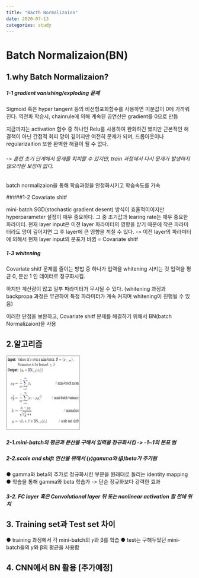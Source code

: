 ```yaml
---
title: "Bacth Normalizaion"
date: 2020-07-13
categories: study
---
```

# Batch Normalizaion(BN)

## 1.why Batch Normalizaion?

##### 1-1 gradient vanishing/exploding 문제

  Sigmoid 혹은 hyper tangent 등의 비선형포화함수를 사용하면 미분값이 0에 가까워진다.
  역전파 학습시, chainrule에 의해 계속된 곱연산은 gradient를 0으로 만듬

  지금까지는 activation 함수 중 하나인 Relu를 사용하여 완화하긴 했지만 근본적인 해결책이 아닌 간접적 회피
  망이 깊어지만 여전히 문제가 되며, 드롭아웃이나 regularizaition 또한 완벽한 해결이 될 수 없다.

###### -> 훈련 초기 단계에서 문제를 회피할 수 있지만, train 과정에서 다시 문제가 발생하지 않으리란 보장이 없다.
  batch normalizaion을 통해 학습과정을 안정화시키고 학습속도를 가속


#####1-2 Covariate shitf

  mini-batch SGD(stochastic gradient desent) 방식이 효율적이이지만 hyperparameter 설정이 매우 중요하다.
  그 중 초기값과 learing rate는 매우 중요한 파라미터.
  현재 layer input은 이전 layer 파라미터의 영향을 받기 때문에 작은 파라미터라도 망이 깊어지면 그 후 layer에 큰 영향을
  끼칠 수 있다.
  -> 이전 layer의 파라미터에 의해서 현재 layer input의 분포가 바뀜 = Covariate shitf


##### 1-3 whitening

  Covariate shitf 문제를 줄이는 방법 중 하나가 입력을 whitening 시키는 것
  입력을 평균 0, 분산 1 인 데이터로 정규화시킴.


  하지만 계산량이 많고 일부 파라미터가 무시될 수 있다. (whitening 과정과 backpropa 과정은 무관하여 특정
  파라미터가 계속 커지며 whitening이 진행될 수 있음)

  이러한 단점을 보완하고, Covariate shitf 문제를 해결하기 위해서 BN(batch Normalizaion)을 사용

## 2.알고리즘
<img src="https://raw.githubusercontent.com/LeeChangHoon12/fafez0216.github.io/master/_posts/imgs/BatchNormalizationTransform.png"  width="200" height="200">

##### 2-1.mini-batch의 평균과 분산을 구해서 입력을 정규화시킴 -> -1~1의 분포 범
##### 2-2.scale and shift 연산을 위해서 (𝛾)gamma와 (β)beta가 추가됨
● gamma와 beta의 추가로 정규화시킨 부분을 원래대로 돌리는 identity mapping
● 학습을 통해 gamma와 beta 학습가 -> 단순 정규화보다 강력한 효과


##### 3-2. FC layer 혹은 Convolutional layer 뒤 또는 nonlinear activation 함 전에 위치



## 3. Training set과 Test set 차이
● training 과정에서 각 mini-batch의 𝛾와 β를 학습
● test는 구해두었던 mini-batch들의 𝛾와 β의 평균을 사용함 

## 4. CNN에서 BN 활용 [추가예정]

